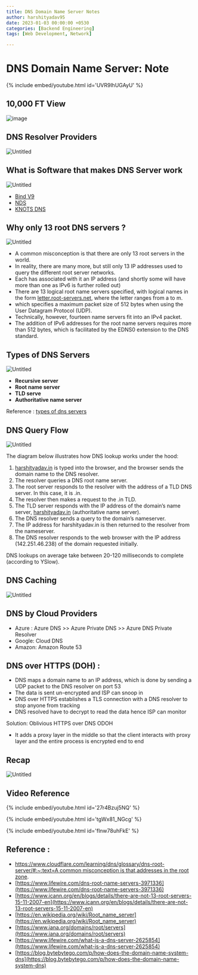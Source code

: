 ```yaml
---
title: DNS Domain Name Server Notes
author: harshityadav95
date: 2023-01-03 00:00:00 +0530
categories: [Backend Engineering]
tags: [Web Development, Network]

---
```


# DNS Domain Name Server: Note

{% include embed/youtube.html id='UVR9lhUGAyU' %}

## 10,000 FT View

![image](https://github.com/harshityadav95/harshityadav95.github.io/assets/14792490/1402ae58-79f7-435d-bd93-75968d4e21a3)

## DNS Resolver Providers

![Untitled](https://raw.githubusercontent.com/harshityadav95/staticfiles/main/DNS%20Domain%20Name%20Server%20Note/Untitled%201.png)

## What is Software that makes DNS Server work

![Untitled](https://raw.githubusercontent.com/harshityadav95/staticfiles/main/DNS%20Domain%20Name%20Server%20Note/Untitled%202.png)

- [Bind V9](https://www.isc.org/bind/)
- [NDS](https://www.nlnetlabs.nl/projects/nsd/about/)
- [KNOTS DNS](https://www.knot-dns.cz/)

## Why only 13 root DNS servers ?

![Untitled](https://raw.githubusercontent.com/harshityadav95/staticfiles/main/DNS%20Domain%20Name%20Server%20Note/Untitled%203.png)

- A common misconception is that there are only 13 root servers in the world.
- In reality, there are many more, but still only 13 IP addresses used to query the different root server networks.
- Each has associated with it an IP address (and shortly some will have more than one as IPv6 is further rolled out)
- There are 13 logical root name servers specified, with logical names in the form [letter.root-servers.net](http://letter.root-servers.net/), where the letter ranges from a to m.
- which specifies a maximum packet size of 512 bytes when using the User Datagram Protocol (UDP).
- Technically, however, fourteen name servers fit into an IPv4 packet.
- The addition of IPv6 addresses for the root name servers requires more than 512 bytes, which is facilitated by the EDNS0 extension to the DNS standard.

## Types of DNS Servers

![Untitled](https://raw.githubusercontent.com/harshityadav95/staticfiles/main/DNS%20Domain%20Name%20Server%20Note/Untitled%204.png)

- **Recursive server**
- **Root name server**
- **TLD serve**
- **Authoritative name server**

Reference : [types of dns servers](https://www.notion.so/The-Benefits-of-the-3-Tier-Architecture-e-g-REST-API-8bc6a4efdbd44c6e89b3dccde1c49157)

## DNS Query Flow

![Untitled](https://raw.githubusercontent.com/harshityadav95/staticfiles/main/DNS%20Domain%20Name%20Server%20Note/Untitled%205.png)

The diagram below illustrates how DNS lookup works under the hood:

1. [harshityadav.in](http://harshityadav.in/) is typed into the browser, and the browser sends the domain name to the DNS resolver.
2. The resolver queries a DNS root name server.
3. The root server responds to the resolver with the address of a TLD DNS server. In this case, it is .in.
4. The resolver then makes a request to the .in TLD.
5. The TLD server responds with the IP address of the domain’s name server, [harshityadav.in](http://harshityadav.in/) (authoritative name server).
6. The DNS resolver sends a query to the domain’s nameserver.
7. The IP address for harshityadav.in is then returned to the resolver from the nameserver.
8. The DNS resolver responds to the web browser with the IP address (142.251.46.238) of the domain requested initially.

DNS lookups on average take between 20-120 milliseconds to complete (according to YSlow).

## DNS Caching

![Untitled](https://raw.githubusercontent.com/harshityadav95/staticfiles/main/DNS%20Domain%20Name%20Server%20Note/Untitled%206.png)

## DNS by Cloud Providers

- Azure : Azure DNS >> Azure Private DNS >> Azure DNS Private Resolver
- Google: Cloud DNS
- Amazon:  Amazon Route 53

## DNS over HTTPS (DOH) :

- DNS maps a domain name to an IP address, which is done by sending a UDP packet to the DNS resolver on port 53
- The data is sent un-encrypted and ISP can snoop in
- DNS over HTTPS establishes a TLS connection with a DNS resolver to stop anyone from tracking
- DNS resolved have to decrypt to read the data hence ISP can monitor

Solution: Oblivious HTTPS over DNS  ODOH

- It adds a proxy layer in the middle so that the client interacts with proxy layer and the entire process is encrypted end to end

## Recap 

![Untitled](https://raw.githubusercontent.com/harshityadav95/staticfiles/main/DNS%20Domain%20Name%20Server%20Note/Untitled.png)

## Video Reference

{% include embed/youtube.html id='27r4Bzuj5NQ' %}

{% include embed/youtube.html id='tgWx81_NGcg' %}

{% include embed/youtube.html id='flnw78uhFkE' %}


## Reference :

- [https://www.cloudflare.com/learning/dns/glossary/dns-root-server/#:~:text=A common misconception is that,addresses in the root zone](https://www.cloudflare.com/learning/dns/glossary/dns-root-server/#:~:text=A%20common%20misconception%20is%20that,addresses%20in%20the%20root%20zone).
- [https://www.lifewire.com/dns-root-name-servers-3971336](https://www.lifewire.com/dns-root-name-servers-3971336)
- [https://www.icann.org/en/blogs/details/there-are-not-13-root-servers-15-11-2007-en](https://www.icann.org/en/blogs/details/there-are-not-13-root-servers-15-11-2007-en)
- [https://en.wikipedia.org/wiki/Root_name_server](https://en.wikipedia.org/wiki/Root_name_server)
- [https://www.iana.org/domains/root/servers](https://www.iana.org/domains/root/servers)
- [https://www.lifewire.com/what-is-a-dns-server-2625854](https://www.lifewire.com/what-is-a-dns-server-2625854)
- [https://blog.bytebytego.com/p/how-does-the-domain-name-system-dns](https://blog.bytebytego.com/p/how-does-the-domain-name-system-dns)

